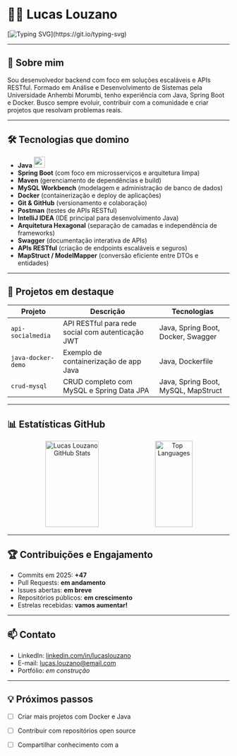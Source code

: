 # 👨‍💻 Lucas Louzano

[![Typing SVG](https://readme-typing-svg.herokuapp.com/?color=00bfbf&size=35&center=true&vCenter=true&width=1000&lines=Olá,+meu+nome+é+Lucas+Louzano;Formado+em+Análise+e+Desenvolvimento+de+Sistemas+pela+Universidade+Anhembi+Morumbi;Seja+bem-vindo+ao+meu+GitHub!)](https://git.io/typing-svg)

---

## 🚀 Sobre mim

Sou desenvolvedor backend com foco em soluções escaláveis e APIs RESTful. Formado em Análise e Desenvolvimento de Sistemas pela Universidade Anhembi Morumbi, tenho experiência com Java, Spring Boot e Docker. Busco sempre evoluir, contribuir com a comunidade e criar projetos que resolvam problemas reais.

---

## 🛠️ Tecnologias que domino

- **Java** <img src="https://cdn.jsdelivr.net/gh/devicons/devicon/icons/java/java-original.svg" width="25"/>
- **Spring Boot** (com foco em microsserviços e arquitetura limpa)
- **Maven** (gerenciamento de dependências e build)
- **MySQL Workbench** (modelagem e administração de banco de dados)
- **Docker** (containerização e deploy de aplicações)
- **Git & GitHub** (versionamento e colaboração)
- **Postman** (testes de APIs RESTful)
- **IntelliJ IDEA** (IDE principal para desenvolvimento Java)
- **Arquitetura Hexagonal** (separação de camadas e independência de frameworks)
- **Swagger** (documentação interativa de APIs)
- **APIs RESTful** (criação de endpoints escaláveis e seguros)
- **MapStruct / ModelMapper** (conversão eficiente entre DTOs e entidades)

---

## 📂 Projetos em destaque

| Projeto | Descrição | Tecnologias |
|--------|-----------|-------------|
| `api-socialmedia` | API RESTful para rede social com autenticação JWT | Java, Spring Boot, Docker, Swagger |
| `java-docker-demo` | Exemplo de containerização de app Java | Java, Dockerfile |
| `crud-mysql` | CRUD completo com MySQL e Spring Data JPA | Java, Spring Boot, MySQL, MapStruct |

---

## 📊 Estatísticas GitHub

<div align="center">  
  <img width="49%" height="195px" src="https://github-readme-stats.vercel.app/api?username=LucasLouzano&show_icons=true&count_private=true&hide_border=true&title_color=00bfbf&icon_color=00bfbf&text_color=c9d1d9&bg_color=0d1117" alt="Lucas Louzano GitHub Stats" /> 
  <img width="41%" height="195px" src="https://github-readme-stats.vercel.app/api/top-langs/?username=LucasLouzano&layout=compact&hide_border=true&title_color=00bfbf&text_color=00bfbf&bg_color=0d1117&langs_count=6" alt="Top Languages" />
</div>

---

## 🏆 Contribuições e Engajamento

- Commits em 2025: **+47**
- Pull Requests: **em andamento**
- Issues abertas: **em breve**
- Repositórios públicos: **em crescimento**
- Estrelas recebidas: **vamos aumentar!**

---

## 📫 Contato

- LinkedIn: [linkedin.com/in/lucaslouzano](https://linkedin.com/in/lucaslouzano)
- E-mail: lucas.louzano@email.com
- Portfólio: *em construção*

---

## 💡 Próximos passos

- [ ] Criar mais projetos com Docker e Java
- [ ] Contribuir com repositórios open source
- [ ] Compartilhar conhecimento com a 

